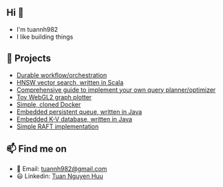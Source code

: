 ## Hi 👋
- I'm tuannh982
- I like building things

## 🌱 Projects

- [Durable workflow/orchestration](https://github.com/tuannh982/durable-task-demo)
- [HNSW vector search, written in Scala](https://github.com/tuannh982/hnsw-scala)
- [Comprehensive guide to implement your own query planner/optimizer](https://github.com/tuannh982/query-planner-guide)
- [Toy WebGL2 graph plotter](https://github.com/tuannh982/webgl2-graph-plotter)
- [Simple, cloned Docker](https://github.com/tuannh982/experiment_lwc)
- [Embedded persistent queue, written in Java](https://github.com/tuannh982/ladder)
- [Embedded K-V database, written in Java](https://github.com/tuannh982/phantom)
- [Simple RAFT implementation](https://github.com/tuannh982/sraft)

## 📫 Find me on

- 📧 Email: [tuannh982@gmail.com](mailto:tuannh982@gmail.com)
- 😃 Linkedin: [Tuan Nguyen Huu](https://www.linkedin.com/in/tuan-nguyen-huu-719abb155/)

